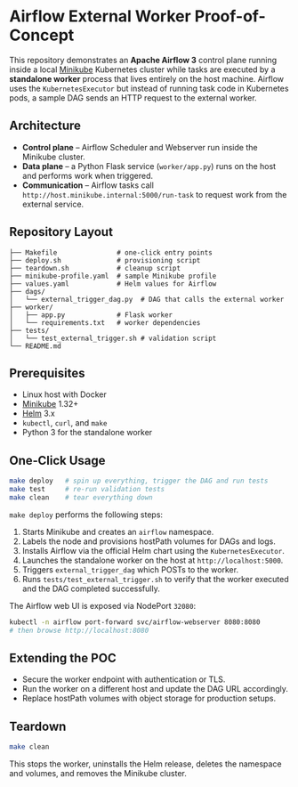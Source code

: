 # Airflow External Worker Proof-of-Concept

This repository demonstrates an **Apache Airflow 3** control plane running inside a local [Minikube](https://minikube.sigs.k8s.io/) Kubernetes cluster while tasks are executed by a **standalone worker** process that lives entirely on the host machine. Airflow uses the `KubernetesExecutor` but instead of running task code in Kubernetes pods, a sample DAG sends an HTTP request to the external worker.

## Architecture
- **Control plane** – Airflow Scheduler and Webserver run inside the Minikube cluster.
- **Data plane** – a Python Flask service (`worker/app.py`) runs on the host and performs work when triggered.
- **Communication** – Airflow tasks call `http://host.minikube.internal:5000/run-task` to request work from the external service.

## Repository Layout
```
├── Makefile               # one‑click entry points
├── deploy.sh              # provisioning script
├── teardown.sh            # cleanup script
├── minikube-profile.yaml  # sample Minikube profile
├── values.yaml            # Helm values for Airflow
├── dags/
│   └── external_trigger_dag.py  # DAG that calls the external worker
├── worker/
│   ├── app.py             # Flask worker
│   └── requirements.txt   # worker dependencies
├── tests/
│   └── test_external_trigger.sh # validation script
└── README.md
```

## Prerequisites
- Linux host with Docker
- [Minikube](https://minikube.sigs.k8s.io/) 1.32+
- [Helm](https://helm.sh/) 3.x
- `kubectl`, `curl`, and `make`
- Python 3 for the standalone worker

## One‑Click Usage
```bash
make deploy   # spin up everything, trigger the DAG and run tests
make test     # re-run validation tests
make clean    # tear everything down
```
`make deploy` performs the following steps:
1. Starts Minikube and creates an `airflow` namespace.
2. Labels the node and provisions hostPath volumes for DAGs and logs.
3. Installs Airflow via the official Helm chart using the `KubernetesExecutor`.
4. Launches the standalone worker on the host at `http://localhost:5000`.
5. Triggers `external_trigger_dag` which POSTs to the worker.
6. Runs `tests/test_external_trigger.sh` to verify that the worker executed and the DAG completed successfully.

The Airflow web UI is exposed via NodePort `32080`:
```bash
kubectl -n airflow port-forward svc/airflow-webserver 8080:8080
# then browse http://localhost:8080
```

## Extending the POC
- Secure the worker endpoint with authentication or TLS.
- Run the worker on a different host and update the DAG URL accordingly.
- Replace hostPath volumes with object storage for production setups.

## Teardown
```bash
make clean
```
This stops the worker, uninstalls the Helm release, deletes the namespace and volumes, and removes the Minikube cluster.
